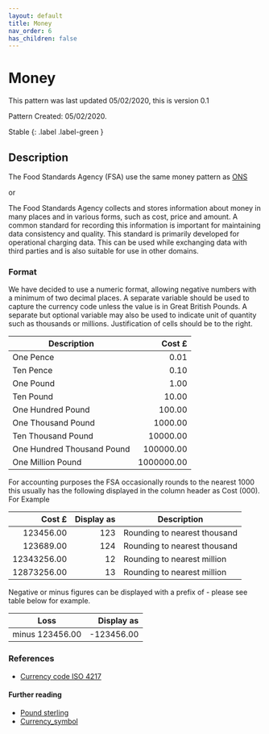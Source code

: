 ```yaml
---
layout: default
title: Money
nav_order: 6
has_children: false
---
```

# Money

This pattern was last updated 05/02/2020, this is version 0.1

Pattern Created: 05/02/2020.

Stable {: .label .label-green }

## Description

The Food Standards Agency (FSA) use the same money pattern as [ONS](https://www.ons.gov.uk/aboutus/transparencyandgovernance/datastrategy/datastandards#money)

or

The Food Standards Agency collects and stores information about money in many places and in various forms, such as cost, price and amount. A common standard for recording this information is important for maintaining data consistency and quality. This standard is primarily developed for operational charging data. This can be used while exchanging data with third parties and is also suitable for use in other domains.

### Format

We have decided to use a numeric format, allowing negative numbers with a minimum of two decimal places. A separate variable should be used to capture the currency code unless the value is in Great British Pounds. A separate but optional variable may also be used to indicate unit of quantity such as thousands or millions.  Justification of cells should be to the right.


| Description | Cost £ |
| ----------------------------| -----------:|
| One Pence  | 0.01 |
| Ten Pence | 0.10 |
| One Pound   | 1.00 |
| Ten Pound | 10.00 |    
| One Hundred Pound | 100.00 |
| One Thousand Pound | 1000.00 |
| Ten Thousand Pound | 10000.00 |
| One Hundred Thousand Pound | 100000.00 |
| One Million Pound | 1000000.00 |

For accounting purposes the FSA occasionally rounds to the nearest 1000 this usually has the following displayed in the column header as Cost (000).  For Example

| Cost £ | Display as | Description |
|-----------: |--------: |--------------------- |
| 123456.00 | 123 | Rounding to nearest thousand |
| 123689.00 | 124 | Rounding to nearest thousand |
| 12343256.00 | 12  | Rounding to nearest million |
| 12873256.00 | 13  | Rounding to nearest million |

Negative or minus figures can be displayed with a prefix of - please see table below for example.

| Loss | Display as |
|------------------ |-------------: |
| minus 123456.00 | -123456.00 |


### References
-   [Currency code ISO 4217](https://en.wikipedia.org/wiki/ISO_4217)

#### Further reading
-   [Pound sterling](https://en.wikipedia.org/wiki/Pound_sterling)
-   [Currency_symbol](https://en.wikipedia.org/wiki/Currency_symbol)
